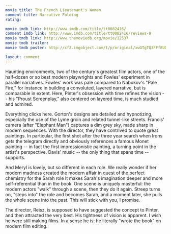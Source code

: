 ```yaml
---
movie title: The French Lieutenant's Woman
comment title: Narrative Folding
rating: 

movie imdb link: http://www.imdb.com/title/tt0082416/
comment imdb link: http://www.imdb.com/title/tt0082416/reviews-9
movie tmdb link: http://www.themoviedb.org/movie/12537
movie tmdb trailer: 
movie tmdb poster: http://cf2.imgobject.com/t/p/original/xwGTgTQ3FFf8UDlXRNzIkClRMFY.jpg

layout: comment
---
```


Haunting environments, two of the century's greatest film actors, one of the half-dozen or so best modern playwrights and Fowles' experiment in parallel narratives. Fowles' work was pale compared to Nabokov's "Pale Fire," for instance in building a convoluted, layered narrative, but is comparable in extent. Here, Pinter's obsession with time refines the vision -- his "Proust Screenplay," also centered on layered time, is much studied and admired.

Everything clicks here. Gorton's designs are detailed and hypnotizing, especially the use of the Lyme groin and related tunnel-like streets. Francis' camera (after "Elephant Man") captures a dim grey sky, made sharp in modern sequences. With the director, they have contrived to quote great paintings. In particular, the first shot after the three year search when Irons gets the telegram directly and obviously references a famous Monet painting -- in fact the first impressionistic painting, a turning point in the artist's perspective. Davis' music -- the only thing that spans time -- supports. 

And Meryl is lovely, but so different in each role. We really wonder if her modern madness created the modern affair in quest of the perfect chemistry for the Sarah role It makes Sarah's imagination deeper and more self-referential than in the book. One scene is uniquely masterful: the modern actors "walk" through a scene, then they do it again. Streep turns on, "steps into" the role and becomes Sarah, and a moment later, she pulls the whole scene into the past. This will stick with you, I promise.

The director, Reisz, is supposed to have suggested the concept to Pinter, and then attracted the very best. His tightness of vision is apparent. I wish he were still making films. In a sense he is: he literally "wrote the book" on modern film editing.